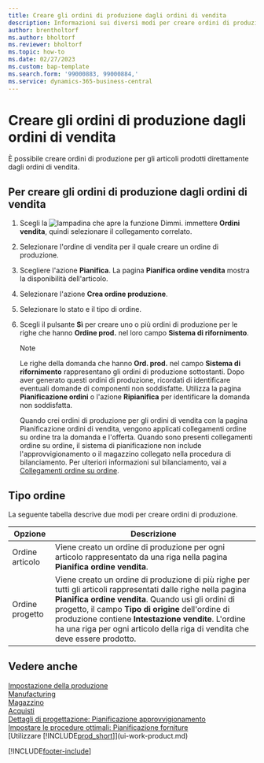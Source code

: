 ```yaml
---
title: Creare gli ordini di produzione dagli ordini di vendita
description: Informazioni sui diversi modi per creare ordini di produzione per gli articoli prodotti direttamente dagli ordini di vendita.
author: brentholtorf
ms.author: bholtorf
ms.reviewer: bholtorf
ms.topic: how-to
ms.date: 02/27/2023
ms.custom: bap-template
ms.search.form: '99000883, 99000884,'
ms.service: dynamics-365-business-central
---
```

# <a name="create-production-orders-from-sales-orders"></a>Creare gli ordini di produzione dagli ordini di vendita

È possibile creare ordini di produzione per gli articoli prodotti direttamente dagli ordini di vendita.  

## <a name="to-create-a-production-order-from-a-sales-order"></a>Per creare gli ordini di produzione dagli ordini di vendita

1. Scegli la ![lampadina che apre la funzione Dimmi.](media/ui-search/search_small.png "Informazioni sull'operazione che si desidera eseguire") immettere **Ordini vendita**, quindi selezionare il collegamento correlato.  
2. Selezionare l'ordine di vendita per il quale creare un ordine di produzione.  
3. Scegliere l'azione **Pianifica**. La pagina **Pianifica ordine vendita** mostra la disponibilità dell'articolo.  
4. Selezionare l'azione **Crea ordine produzione**.  
5. Selezionare lo stato e il tipo di ordine.  
6. Scegli il pulsante **Sì** per creare uno o più ordini di produzione per le righe che hanno **Ordine prod.** nel loro campo **Sistema di rifornimento**.

    > [!NOTE]  
    > Le righe della domanda che hanno **Ord. prod.** nel campo **Sistema di rifornimento** rappresentano gli ordini di produzione sottostanti. Dopo aver generato questi ordini di produzione, ricordati di identificare eventuali domande di componenti non soddisfatte. Utilizza la pagina **Pianificazione ordini** o l'azione **Ripianifica** per identificare la domanda non soddisfatta.
    >
    > Quando crei ordini di produzione per gli ordini di vendita con la pagina Pianificazione ordini di vendita, vengono applicati collegamenti ordine su ordine tra la domanda e l'offerta. Quando sono presenti collegamenti ordine su ordine, il sistema di pianificazione non include l'approvvigionamento o il magazzino collegato nella procedura di bilanciamento. Per ulteriori informazioni sul bilanciamento, vai a [Collegamenti ordine su ordine](design-details-central-concepts-of-the-planning-system.md#order-to-order-links).

## <a name="order-type"></a>Tipo ordine

La seguente tabella descrive due modi per creare ordini di produzione.

|Opzione|Descrizione|
|------|-----------|
|Ordine articolo|Viene creato un ordine di produzione per ogni articolo rappresentato da una riga nella pagina **Pianifica ordine vendita**.|
|Ordine progetto|Viene creato un ordine di produzione di più righe per tutti gli articoli rappresentati dalle righe nella pagina **Pianifica ordine vendita**. Quando usi gli ordini di progetto, il campo **Tipo di origine** dell'ordine di produzione contiene **Intestazione vendite**. L'ordine ha una riga per ogni articolo della riga di vendita che deve essere prodotto.|

## <a name="see-also"></a>Vedere anche

[Impostazione della produzione](production-configure-production-processes.md)  
[Manufacturing](production-manage-manufacturing.md)  
[Magazzino](inventory-manage-inventory.md)  
[Acquisti](purchasing-manage-purchasing.md)  
[Dettagli di progettazione: Pianificazione approvvigionamento](design-details-supply-planning.md)  
[Impostare le procedure ottimali: Pianificazione forniture](setup-best-practices-supply-planning.md)  
[Utilizzare [!INCLUDE[prod_short](includes/prod_short.md)]](ui-work-product.md)


[!INCLUDE[footer-include](includes/footer-banner.md)]
